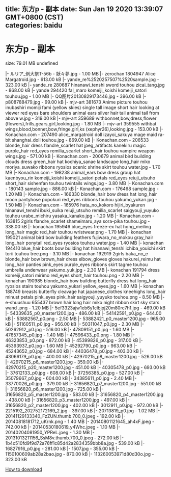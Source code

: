 
title: 东方p - 副本
date: Sun Jan 19 2020 13:39:07 GMT+0800 (CST)    
categories: baidu
---

# 东方p - 副本
size: 79.01 MB
 undefined
 
|- ルリア_例大祭T-56b - 妖々夢.jpg - 1.00 MB
|- zerochan 1804947 Alice Margatroid.jpg - 613.00 kB
|- yande_re%2520257507%2520sample.jpg - 323.00 kB
|- yande_re 280687 hinanawi_tenshi sword touhou zicai_tang.jpg - 868.00 kB
|- yande 294420 fal_maro komeiji_koishi komeiji_satori touhou.jpg - 1.00 MB
|- QQ图片20130829173446.jpg - 396.00 kB
|- p808788479.jpg - 99.00 kB
|- mjv-art 381673  Anime picture  touhou inubashiri momiji fami (yellow skies) single tall image short hair looking at viewer red eyes bare shoulders animal ears silver hair tail animal tail from above w.jpg - 319.00 kB
|- mjv-art 359689 withbonnet,bow,dress,flower (flowers),frills,gears,girl,looking.jpg - 1.80 MB
|- mjv-art 359555 withbat wings,blood,bonnet,bow,fringe,girl,ks (xephyr26),looking.jpg - 153.00 kB
|- Konachan.com - 207490 alice_margatroid doll izayoi_sakuya mage maid ra-bit shanghai_doll touhou.jpg - 869.00 kB
|- Konachan.com - 206533 blonde_hair dress flandre_scarlet hat jpeg_artifacts kanekiru magic purple_hair red_eyes remilia_scarlet short_hair touhou vampire weapon wings.jpg - 571.00 kB
|- Konachan.com - 200679 animal bird building clouds dress green_hair hat kochiya_sanae landscape long_hair miko moriya_suwako ribbons ryosios scenic shrine skirt touhou water.jpg - 1.70 MB
|- Konachan.com - 198238 animal_ears bow dress group hat kaenbyou_rin komeiji_koishi komeiji_satori petals red_eyes reiuji_utsuho short_hair sishenfan touhou twintails wings.jpg - 3.80 MB
|- Konachan.com - 180143 sample.jpg - 886.00 kB
|- Konachan.com - 176468 sample.jpg - 1.20 MB
|- Konachan.com - 166330 blonde_hair bow dress hat long_hair moon pantyhose popokuri red_eyes ribbons touhou yakumo_yukari.jpg - 1.50 MB
|- Konachan.com - 165976 hata_no_kokoro hijiri_byakuren hinanawi_tenshi ibuki_suika reiuji_utsuho remilia_scarlet saigyouji_yuyuko touhou urabe_michiru yasaka_kanako.jpg - 1.20 MB
|- Konachan.com - 163815 2girls flandre_scarlet shameimaru_aya sora-pika touhou.jpg - 338.00 kB
|- konachan 195946 blue_eyes freeze-ex hat hong_meiling long_hair magic red_hair touhou wristwear.png - 1.70 MB
|- konachan 195021 animal bird bow building feathers fujiwara_no_mokou gray_hair long_hair ponytail red_eyes ryosios touhou water.jpg - 1.40 MB
|- konachan 194410 blue_hair boots bow building hat hinanawi_tenshi ichiba_youichi skirt torii touhou tree.png - 3.10 MB
|- konachan 192919 2girls baka_no_e blonde_hair bow brown_hair dress elbow_gloves gloves hakurei_reimu hat long_hair panties pink_eyes purple_eyes ribbons skirt tagme touhou umbrella underwear yakumo_yuk.jpg - 2.30 MB
|- konachan 191794 dress komeiji_satori mirimo red_eyes short_hair touhou.png - 2.20 MB
|- konachan 190985 blonde_hair bow building butterfly dress hat long_hair ryosios stairs touhou yakumo_yukari yellow_eyes.jpg - 1.60 MB
|- konachan 188749 breasts butterfly cleavage hat japanese_clothes kneehighs long_hair minust petals pink_eyes pink_hair saigyouji_yuyuko touhou.png - 8.50 MB
|- e-shuushuu 655437  brown hair   long hair   miko   night   ribbon   skirt   sky   stars   wand .png - 1.20 MB
|- 5ef3323ajw1eb6y1clbjpj20m80rc7h1.jpg - 469.00 kB
|- 54339635_p0_master1200.jpg - 486.00 kB
|- 54142591_p0.jpg - 644.00 kB
|- 53882567_p0.png - 2.50 MB
|- 53882421_p0_master1200.jpg - 965.00 kB
|- 51160511_p0.jpg - 956.00 kB
|- 50311047_p0.jpg - 2.30 MB
|- 50262912_p0.jpg - 516.00 kB
|- 47809151_p0.jpg - 1.60 MB
|- 47657345_p0.jpg - 1.40 MB
|- 47596433_p0.png - 1.80 MB
|- 46323853_p0.png - 872.00 kB
|- 45399826_p0.jpg - 317.00 kB
|- 45393937_p0.jpg - 1.60 MB
|- 45292790_p0.jpg - 963.00 kB
|- 45243652_p0.jpg - 684.00 kB
|- 44036478_p0.jpg - 403.00 kB
|- 43066179_p0.jpg - 400.00 kB
|- 42970215_p8_master1200.jpg - 526.00 kB
|- 42970215_p6_master1200.jpg - 359.00 kB
|- 42970215_p20_master1200.jpg - 451.00 kB
|- 40305478_p0.jpg - 693.00 kB
|- 37612133_p0.jpg - 608.00 kB
|- 37256385_p0.jpg - 527.00 kB
|- 35079667_p0.jpg - 604.00 kB
|- 34385611_p0.jpg - 2.40 MB
|- 33770026_p0.jpg - 379.00 kB
|- 31656820_p7_master1200.jpg - 551.00 kB
|- 31656820_p6_master1200.jpg - 725.00 kB
|- 31656820_p5_master1200.jpg - 583.00 kB
|- 31656820_p4_master1200.jpg - 438.00 kB
|- 31656820_p3_master1200.jpg - 497.00 kB
|- 31656820_p2_master1200.jpg - 402.00 kB
|- 3012911_p0.jpg - 972.00 kB
|- 2215192_202752172169_2.jpg - 397.00 kB
|- 20713819_p0.jpg - 1.02 MB
|- 20141129133340_FzZUN.thumb.700_0.jpeg - 192.00 kB
|- 20140818181712_uKrnk.png - 1.40 MB
|- 20140801121645_ah4xF.jpeg - 742.00 kB
|- 20140530180619_y4Whc.jpeg - 1.10 MB
|- 20140204081950_YPReL.jpeg - 1.30 MB
|- 20131013211156_SsM8v.thumb.700_0.jpeg - 272.00 kB
|- 1b4c510fd9f9d72a76ff1c85d42a2834359bbb8a.jpg - 539.00 kB
|- 16827916_p0.jpg - 281.00 kB
|- 1507.jpg - 355.00 kB
|- 1150100609ab28a2bao.jpg - 870.00 kB
|- 113260053971d80d30o.jpg - 323.00 kB

[How to download](https://bpcam.bemobtrk.com/go/2ceec3aa-1ca2-46d6-b9ff-aaa5c184517c?jno=1957)